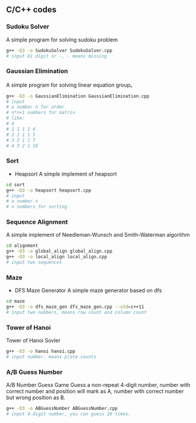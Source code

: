 ## C/C++ codes
### Sudoku Solver
A simple program for solving sudoku problem
```bash
g++ -O3 -o SudokuSolver SudokuSolver.cpp
# input 81 digit or -, - means missing
```

### Gaussian Elimination
A simple program for solving linear equation group。
```bash
g++ -O3 -o GaussianElimination GaussianElimination.cpp
# input
# a number n for order
# n*n+1 numbers for matrix
# like:
# 4
# 1 1 1 1 4
# 2 1 1 1 5
# 3 2 1 1 7
# 4 3 2 1 10 
```

### Sort
- Heapsort
A simple implement of heapsort
```bash
cd sort
g++ -O3 -o heapsort heapsort.cpp
# input
# a number n
# n numbers for sorting
```

### Sequence Alignment
A simple implement of Needleman-Wunsch and Smith-Waterman algorithm
```bash
cd alignment
g++ -O3 -o global_align global_align.cpp
g++ -O3 -o local_align local_align.cpp
# input two sequences
```

### Maze
- DFS Maze Generator
A simple maze generator based on dfs
```bash
cd maze
g++ -O3 -o dfs_maze_gen dfs_maze_gen.cpp --std=c++11
# input two numbers, means row count and column count
```

### Tower of Hanoi
Tower of Hanoi Sovler
```bash
g++ -O3 -o hanoi hanoi.cpp
# input number, means plate counts
```

### A/B Guess Number
A/B Number Guess Game
Guess a non-repeat 4-digit number, number with correct number and position will mark as A, number with correct number but wrong position as B.
```bash
g++ -O3 -o ABGuessNumber ABGuessNumber.cpp
# input 4-digit number, you can guess 10 times.
```
